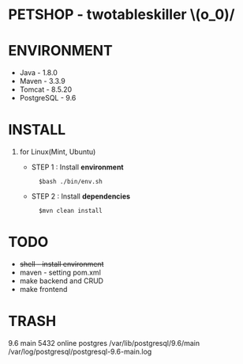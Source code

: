 # PETSHOP - twotableskiller \\(o_0)/ #

# ENVIRONMENT #

* Java - 1.8.0
* Maven - 3.3.9
* Tomcat - 8.5.20
* PostgreSQL - 9.6

# INSTALL #

1. for Linux(Mint, Ubuntu)
    * STEP 1 : Install **environment**
    
            $bash ./bin/env.sh
    * STEP 2 : Install **dependencies**
    
            $mvn clean install
            
# TODO #
* ~~shell - install environment~~
* maven - setting pom.xml
* make backend and CRUD
* make frontend

# TRASH #
9.6 main    5432 online postgres 
/var/lib/postgresql/9.6/main 
/var/log/postgresql/postgresql-9.6-main.log


